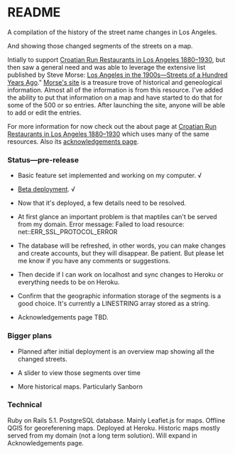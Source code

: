 # README
A  compilation of the history of the street name changes in Los Angeles. 

And showing those changed segments  of the streets on a map.

Intially to support [Croatian Run Restaurants in Los Angeles 1880&ndash;1930](https://secure-shore-68966.herokuapp.com),
but then saw a general need and was able to leverage the extensive list published by Steve Morse: [Los Angeles in the 1900s&mdash;Streets of a Hundred Years Ago](http://stevemorse.org/census/changes/LosAngelesChanges2.htm)." [Morse's site](http://stevemorse.org/) is a treasure trove of historical and geneological information. Almost all of the information is from this resource. I've added the ability to put that information on a map and have started to do that for some of the 500 or so entries. After launching the site, anyone will be able to add or edit the entries.

For more information for now check out the about page at [Croatian Run Restaurants in Los Angeles  1880&ndash;1930](https://stark-cove-20051.herokuapp.com/about) which uses many of the same resources. Also its [acknowledgements page](https://stark-cove-20051.herokuapp.com/about).

### Status—pre-release

- Basic feature set implemented and working on my computer. √

- [Beta deployment](https://stark-cove-20051.herokuapp.com/). √

- Now that it's deployed, a few details need to be resolved. 

- At first glance an important problem is that maptiles can't be served from my domain. Error message: Failed to load resource: net::ERR_SSL_PROTOCOL_ERROR

- The database will be refreshed, in other words, you can make changes and create accounts, but they will disappear. Be patient. But please let me know if you have any comments or suggestions.

- Then decide if I can work on localhost and sync changes to Heroku or everything needs to be on Heroku.
 
- Confirm that the geographic information storage of the segments is a good choice. It's currently a LINESTRING array stored as a string. 

- Acknowledgements page TBD.

### Bigger plans
- Planned after initial deployment is an overview map showing all the changed streets. 

- A slider to view those segments over time

- More historical maps. Particularly Sanborn

### Technical
Ruby on Rails 5.1. PostgreSQL database. Mainly Leaflet.js for maps. Offline QGIS for georeferening maps. Deployed at Heroku. Historic maps mostly served from my domain (not a long term solution). Will expand in Acknowledgements page.
 